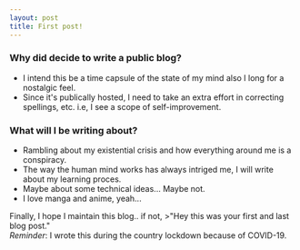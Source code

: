 ```yaml
---
layout: post
title: First post!
---
```

### Why did decide to write a public blog?
* I intend this be a time capsule of the state of my mind also I long for a nostalgic feel.
* Since it's publically hosted, I need to take an extra effort in correcting spellings, etc. i.e, I see a scope of self-improvement.

### What will I be writing about?
* Rambling about my existential crisis and how everything around me is a conspiracy.
* The way the human mind works has always intriged me, I will write about my learning proces.
* Maybe about some technical ideas... Maybe not.
* I love manga and anime, yeah...


Finally, I hope I maintain this blog.. if not, >"Hey this was your first and last blog post."  
_Reminder_: I wrote this during the country lockdown because of COVID-19.
